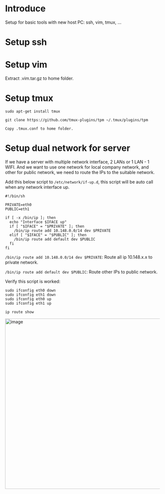 # Introduce
Setup for basic tools with new host PC: ssh, vim, tmux, ...

# Setup ssh

# Setup vim
Extract .vim.tar.gz to home folder.

# Setup tmux
`sudo apt-get install tmux`

`git clone https://github.com/tmux-plugins/tpm ~/.tmux/plugins/tpm`

`Copy .tmux.conf to home folder.`

# Setup dual network for server
If we have a server with multiple network interface, 2 LANs or 1 LAN - 1 WIFI. And we want to use one network for local company network, and other for 
public network, we need to route the IPs to the suitable network.

Add this below script to `/etc/network/if-up.d`, this script will be auto call when any network interface up.

```
#!/bin/sh

PRIVATE=eth0
PUBLIC=eth1

if [ -x /bin/ip ]; then
  echo "Interface $IFACE up"
  if [ "$IFACE" = "$PRIVATE" ]; then
    /bin/ip route add 10.148.0.0/14 dev $PRIVATE
  elif [ "$IFACE" = "$PUBLIC" ]; then
    /bin/ip route add default dev $PUBLIC
  fi
fi
```

`/bin/ip route add 10.148.0.0/14 dev $PRIVATE`: Route all ip 10.148.x.x to private network.

`/bin/ip route add default dev $PUBLIC`: Route other IPs to public network.

Verify this script is worked:

```
sudo ifconfig eth0 down
sudo ifconfig eth1 down
sudo ifconfig eth0 up
sudo ifconfig eth1 up
```

`ip route show`

<img width="553" alt="image" src="https://user-images.githubusercontent.com/32226325/183931406-76a8c480-1ce0-47d1-a0f8-41ffdd72a215.png">


